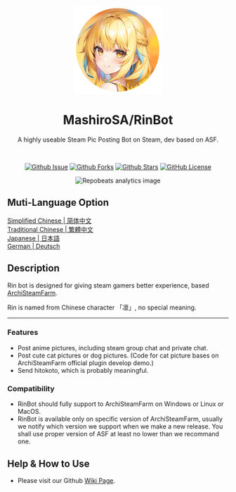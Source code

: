 <div align="center">
  <img src="https://raw.githubusercontent.com/MashiroSA/rin-asf-bot/master/assets/logo.png" height="200">
  <h1>MashiroSA/RinBot</h1>
  <p>A highly useable Steam Pic Posting Bot on Steam, dev based on ASF.</p>
</div>

<br>

<p align="center">
  <a href="https://github.com/mashirosa/rin-asf-bot/issues"><img src="https://img.shields.io/github/issues/mashirosa/rin-asf-bot" alt="Github Issue"></a>
  <a href="https://github.com/mashirosa/rin-asf-bot/fork"><img src="https://img.shields.io/github/forks/mashirosa/rin-asf-bot" alt="Github Forks"></a>
  <a href="https://github.com/mashirosa/rin-asf-bot"><img src="https://img.shields.io/github/stars/mashirosa/rin-asf-bot" alt="Github Stars"></a>
  <a href="https://github.com/mashirosa/rin-asf-bot/blob/master/LICENSE"><img src="https://img.shields.io/github/license/mashirosa/rin-asf-bot" alt="GitHub License"></a>
</p>

<p align="center">
  <img src="https://repobeats.axiom.co/api/embed/10309d9ebe0dad4128646852628802e7dfe79ea3.svg" alt="Repobeats analytics image">
</p>

## Muti-Language Option
[Simplified Chinese | 简体中文](./docs/README_zhs.md)  
[Traditional Chinese | 繁體中文](./docs/README_zht.md)  
[Japanese | 日本語](./docs/README_ja.md)  
[German | Deutsch](./docs/README_de.md)  

## Description
Rin bot is designed for giving steam gamers better experience, based [ArchiSteamFarm](https://github.com/JustArchiNET/ArchiSteamFarm).

Rin is named from Chinese character 「凛」, no special meaning.

---

### Features
- Post anime pictures, including steam group chat and private chat.
- Post cute cat pictures or dog pictures. (Code for cat picture bases on ArchiSteamFarm official plugin develop demo.)
- Send hitokoto, which is probably meaningful.

### Compatibility
- RinBot should fully support to ArchiSteamFarm on Windows or Linux or MacOS.
- RinBot is available only on specific version of ArchiSteamFarm, usually we notify which version we support when we make a new release. You shall use proper version of ASF at least no lower than we recommand one.

## Help & How to Use
- Please visit our Github [Wiki Page](https://github.com/mashirosa/rin-asf-bot/wiki).
